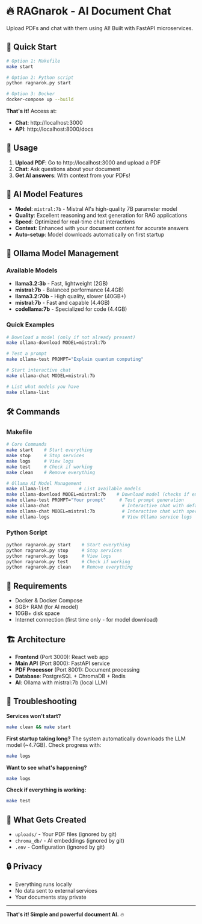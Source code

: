 # 🔥 RAGnarok - AI Document Chat

Upload PDFs and chat with them using AI! Built with FastAPI microservices.

## 🚀 Quick Start

```bash
# Option 1: Makefile
make start

# Option 2: Python script  
python ragnarok.py start

# Option 3: Docker
docker-compose up --build
```

**That's it!** Access at:
- **Chat**: http://localhost:3000
- **API**: http://localhost:8000/docs

## 📱 Usage

1. **Upload PDF**: Go to http://localhost:3000 and upload a PDF
2. **Chat**: Ask questions about your document
3. **Get AI answers**: With context from your PDFs!

## 🤖 AI Model Features

- **Model**: `mistral:7b` - Mistral AI's high-quality 7B parameter model
- **Quality**: Excellent reasoning and text generation for RAG applications
- **Speed**: Optimized for real-time chat interactions
- **Context**: Enhanced with your document content for accurate answers
- **Auto-setup**: Model downloads automatically on first startup

## 🎯 Ollama Model Management

### Available Models
- **llama3.2:3b** - Fast, lightweight (2GB)
- **mistral:7b** - Balanced performance (4.4GB) 
- **llama3.2:70b** - High quality, slower (40GB+)
- **mistral:7b** - Fast and capable (4.4GB)
- **codellama:7b** - Specialized for code (4.4GB)

### Quick Examples
```bash
# Download a model (only if not already present)
make ollama-download MODEL=mistral:7b

# Test a prompt
make ollama-test PROMPT="Explain quantum computing"

# Start interactive chat
make ollama-chat MODEL=mistral:7b

# List what models you have
make ollama-list
```

## 🛠️ Commands

### Makefile
```bash
# Core Commands
make start    # Start everything
make stop     # Stop services
make logs     # View logs
make test     # Check if working
make clean    # Remove everything

# Ollama AI Model Management
make ollama-list           # List available models
make ollama-download MODEL=mistral:7b    # Download model (checks if exists first)
make ollama-test PROMPT="Your prompt"     # Test prompt generation
make ollama-chat                           # Interactive chat with default model
make ollama-chat MODEL=mistral:7b          # Interactive chat with specific model
make ollama-logs                           # View Ollama service logs
```

### Python Script
```bash
python ragnarok.py start    # Start everything
python ragnarok.py stop     # Stop services
python ragnarok.py logs     # View logs
python ragnarok.py test     # Check if working
python ragnarok.py clean    # Remove everything
```

## 🔧 Requirements

- Docker & Docker Compose
- 8GB+ RAM (for AI model)
- 10GB+ disk space
- Internet connection (first time only - for model download)

## 🏗️ Architecture

- **Frontend** (Port 3000): React web app
- **Main API** (Port 8000): FastAPI service
- **PDF Processor** (Port 8001): Document processing
- **Database**: PostgreSQL + ChromaDB + Redis
- **AI**: Ollama with mistral:7b (local LLM)

## 🚨 Troubleshooting

**Services won't start?**
```bash
make clean && make start
```

**First startup taking long?**
The system automatically downloads the LLM model (~4.7GB). Check progress with:
```bash
make logs
```

**Want to see what's happening?**
```bash
make logs
```

**Check if everything is working:**
```bash
make test
```

## 📂 What Gets Created

- `uploads/` - Your PDF files (ignored by git)
- `chroma_db/` - AI embeddings (ignored by git)
- `.env` - Configuration (ignored by git)

## 🔒 Privacy

- Everything runs locally
- No data sent to external services
- Your documents stay private

---

**That's it! Simple and powerful document AI.** 🔥